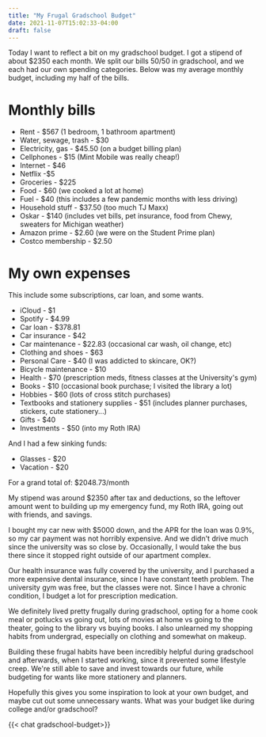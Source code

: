 ```yaml
---
title: "My Frugal Gradschool Budget"
date: 2021-11-07T15:02:33-04:00
draft: false
---
```


Today I want to reflect a bit on my gradschool budget. I got a stipend of about $2350 each month. We split our bills 50/50 in gradschool, and we each had our own spending categories. Below was my average monthly budget, including my half of the bills.

# Monthly bills

* Rent - $567 (1 bedroom, 1 bathroom apartment)
* Water, sewage, trash - $30
* Electricity, gas - $45.50 (on a budget billing plan)
* Cellphones - $15 (Mint Mobile was really cheap!)
* Internet - $46
* Netflix -$5
* Groceries - $225
* Food - $60 (we cooked a lot at home)
* Fuel - $40 (this includes a few pandemic months with less driving)
* Household stuff - $37.50 (too much TJ Maxx)
* Oskar - $140 (includes vet bills, pet insurance, food from Chewy, sweaters for Michigan weather)
* Amazon prime - $2.60 (we were on the Student Prime plan)
* Costco membership - $2.50

# My own expenses
This include some subscriptions, car loan, and some wants.

* iCloud - $1
* Spotify - $4.99
* Car loan - $378.81
* Car insurance - $42
* Car maintenance - $22.83 (occasional car wash, oil change, etc)
* Clothing and shoes - $63
* Personal Care - $40 (I was addicted to skincare, OK?)
* Bicycle maintenance - $10
* Health - $70 (prescription meds, fitness classes at the University's gym)
* Books - $10 (occasional book purchase; I visited the library a lot)
* Hobbies - $60 (lots of cross stitch purchases)
* Textbooks and stationery supplies - $51 (includes planner purchases, stickers, cute stationery...)
* Gifts - $40
* Investments - $50 (into my Roth IRA)

And I had a few sinking funds:

* Glasses - $20
* Vacation - $20

For a grand total of: $2048.73/month

My stipend was around $2350 after tax and deductions, so the leftover amount went to building up my emergency fund, my Roth IRA, going out with friends, and savings.

I bought my car new with $5000 down, and the APR for the loan was 0.9%, so my car payment was not horribly expensive. And we didn't drive much since the university was so close by. Occasionally, I would take the bus there since it stopped right outside of our apartment complex.

Our health insurance was fully covered by the university, and I purchased a more expensive dental insurance, since I have constant teeth problem. The university gym was free, but the classes were not. Since I have a chronic condition, I budget a lot for prescription medication.

We definitely lived pretty frugally during gradschool, opting for a home cook meal or potlucks vs going out, lots of movies at home vs going to the theater, going to the library vs buying books. I also unlearned my shopping habits from undergrad, especially on clothing and somewhat on makeup.

Building these frugal habits have been incredibly helpful during gradschool and afterwards, when I started working, since it prevented some lifestyle creep. We're still able to save and invest towards our future, while budgeting for wants like more stationery and planners.

Hopefully this gives you some inspiration to look at your own budget, and maybe cut out some unnecessary wants.
What was your budget like during college and/or gradschool?

{{< chat gradschool-budget>}}
